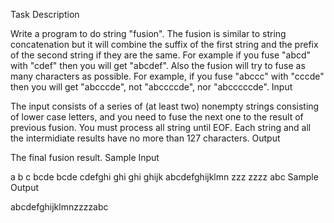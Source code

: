Task Description

Write a program to do string "fusion". The fusion is similar to string concatenation but it will combine the suffix of the first string and the prefix of the second string if they are the same. For example if you fuse "abcd" with "cdef" then you will get "abcdef". Also the fusion will try to fuse as many characters as possible. For example, if you fuse "abccc" with "cccde" then you will get "abcccde", not "abccccde", nor "abcccccde".
Input

The input consists of a series of (at least two) nonempty strings consisting of lower case letters, and you need to fuse the next one to the result of previous fusion. You must process all string until EOF. Each string and all the intermidiate results have no more than 127 characters.
Output

The final fusion result.
Sample Input

a
b
c
bcde
bcde
cdefghi
ghi
ghi
ghijk
abcdefghijklmn
zzz
zzzz
abc
Sample Output

abcdefghijklmnzzzzabc